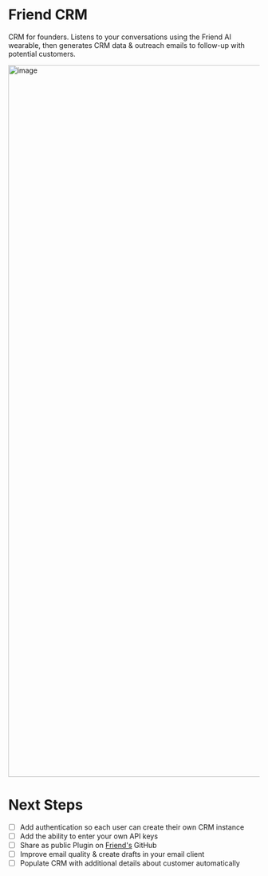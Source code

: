 # Friend CRM
CRM for founders. Listens to your conversations using the Friend AI wearable, then generates CRM data & outreach emails to follow-up with potential customers. 

<img width="1425" alt="image" src="https://github.com/user-attachments/assets/0ea4d03a-f884-4859-a800-5f50a869e7b7">

# Next Steps
- [ ] Add authentication so each user can create their own CRM instance
- [ ] Add the ability to enter your own API keys
- [ ] Share as public Plugin on [Friend's](https://github.com/BasedHardware/Omi) GitHub
- [ ] Improve email quality & create drafts in your email client
- [ ] Populate CRM with additional details about customer automatically
